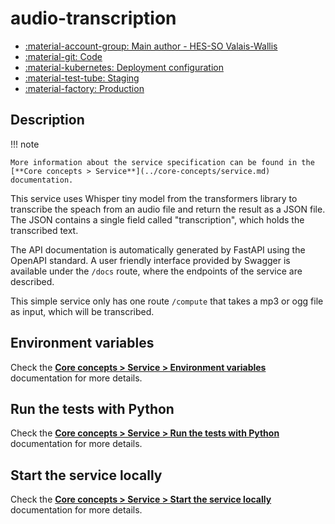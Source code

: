 # audio-transcription

- [:material-account-group: Main author - HES-SO Valais-Wallis](https://www.hes-so.ch/swiss-ai-center/equipe)
- [:material-git: Code](https://github.com/swiss-ai-center/audio-transcription-service)
- [:material-kubernetes: Deployment configuration](https://github.com/swiss-ai-center/audio-transcription/tree/main/kubernetes)
- [:material-test-tube: Staging](https://audio-transcription-swiss-ai-center.kube.isc.heia-fr.ch)
- [:material-factory: Production](https://audio-transcription-service.swiss-ai-center.ch)

## Description

!!! note

    More information about the service specification can be found in the
    [**Core concepts > Service**](../core-concepts/service.md) documentation.

This service uses Whisper tiny model from the transformers library to transcribe
the speach from an audio file and return the result as a JSON file. The JSON
contains a single field called "transcription", which holds the transcribed
text.

The API documentation is automatically generated by FastAPI using the OpenAPI
standard. A user friendly interface provided by Swagger is available under the
`/docs` route, where the endpoints of the service are described.

This simple service only has one route `/compute` that takes a mp3 or ogg file
as input, which will be transcribed.

## Environment variables

Check the
[**Core concepts > Service > Environment variables**](../core-concepts/service.md#environment-variables)
documentation for more details.

## Run the tests with Python

Check the
[**Core concepts > Service > Run the tests with Python**](../core-concepts/service.md#run-the-tests-with-python)
documentation for more details.

## Start the service locally

Check the
[**Core concepts > Service > Start the service locally**](../core-concepts/service.md#start-the-service-locally)
documentation for more details.
